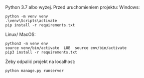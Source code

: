 Python 3.7 albo wyżej.
Przed uruchomieniem projektu:
Windows:
```
python -m venv venv
.\venv\Scripts\activate
pip install -r requirements.txt
```

Linux/ MacOS:
```
python3 -m venv env
source venv/bin/activate  LUB  source env/bin/activate
pip3 install -r requirements.txt
```

Żeby odpalić projekt na localhost:
```
python manage.py runserver
```
